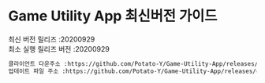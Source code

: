 # Game Utility App 최신버전 가이드

최신 버전 릴리즈 :20200929<br>
최소 실행 릴리즈 버전 :20200929<br>
```txt
클라이언트 다운주소 :https://github.com/Potato-Y/Game-Utility-App/releases/download/v1.4.1/UpdateClient.exe입니다.
업데이트 파일 주소 :https://github.com/Potato-Y/Game-Utility-App/releases/download/v1.5.7/Game.Utility.App.exe입니다.
```
